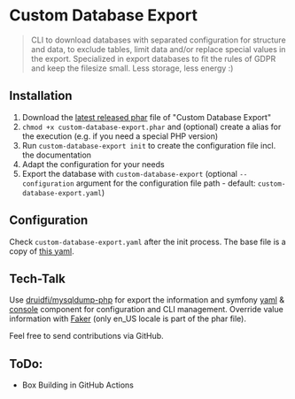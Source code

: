 # Custom Database Export

> CLI to download databases with separated configuration for structure and data, to exclude tables, limit data and/or replace special values in the export.
> Specialized in export databases to fit the rules of GDPR and keep the filesize small. Less storage, less energy :)

## Installation

1. Download the [latest released phar](https://github.com/lochmueller/custom-database-export/releases) file of "Custom Database Export"
2. `chmod +x custom-database-export.phar` and (optional) create a alias for the execution (e.g. if you need a special PHP version)
3. Run `custom-database-export init` to create the configuration file incl. the documentation
4. Adapt the configuration for your needs
5. Export the database with `custom-database-export` (optional `--configuration` argument for the configuration file path - default: `custom-database-export.yaml`)

## Configuration

Check `custom-database-export.yaml` after the init process. The base file is a copy of [this yaml](https://github.com/lochmueller/custom-database-export/blob/main/res/custom-database-export.yaml.dist).

## Tech-Talk

Use [druidfi/mysqldump-php](https://github.com/druidfi/mysqldump-php) for export the information and symfony [yaml](https://symfony.com/doc/current/components/yaml.html) & [console](https://symfony.com/doc/current/components/console.html) component for configuration and CLI management. Override value information with [Faker](https://fakerphp.github.io/) (only en_US locale is part of the phar file).

Feel free to send contributions via GitHub.

## ToDo:

- Box Building in GitHub Actions
